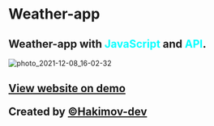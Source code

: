 # Weather-app
<h2>Weather-app with <strong style="color:aqua">JavaScript</strong> and <strong style="color:aqua">API</strong>.</h2>

![photo_2021-12-08_16-02-32](https://user-images.githubusercontent.com/83240328/145197721-14e9c79b-5a8a-4855-8438-7786754b8e89.jpg)

<h2><a href="https://hakimov-dev.github.io/Weather-app/" target="_blank">View website on demo</a></23>

<p>Created by <a href="https://github.com/hakimov-dev/">&copy;Hakimov-dev</a></p>
